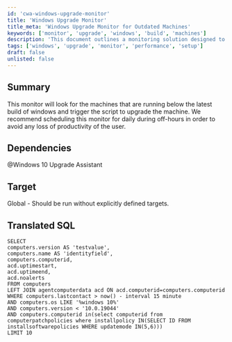 ```yaml
---
id: 'cwa-windows-upgrade-monitor'
title: 'Windows Upgrade Monitor'
title_meta: 'Windows Upgrade Monitor for Outdated Machines'
keywords: ['monitor', 'upgrade', 'windows', 'build', 'machines']
description: 'This document outlines a monitoring solution designed to identify machines running below the latest Windows build and trigger an upgrade script. It is recommended to schedule this monitor daily during off-hours to minimize user productivity loss.'
tags: ['windows', 'upgrade', 'monitor', 'performance', 'setup']
draft: false
unlisted: false
---
```

## Summary

This monitor will look for the machines that are running below the latest build of windows and trigger the script to upgrade the machine. We recommend scheduling this monitor for daily during off-hours in order to avoid any loss of productivity of the user.

## Dependencies

@Windows 10 Upgrade Assistant

## Target

Global - Should be run without explicitly defined targets.

## Translated SQL

```
SELECT 
computers.version AS 'testvalue',
computers.name AS 'identityfield',
computers.computerid,
acd.uptimestart,
acd.uptimeend,
acd.noalerts
FROM computers
LEFT JOIN agentcomputerdata acd ON acd.computerid=computers.computerid
WHERE computers.lastcontact > now() - interval 15 minute 
AND computers.os LIKE '%windows 10%' 
AND computers.version < '10.0.19044' 
AND computers.computerid in(select computerid from computerpatchpolicies where installpolicy IN(SELECT ID FROM installsoftwarepolicies WHERE updatemode IN(5,6)))
LIMIT 10
```




